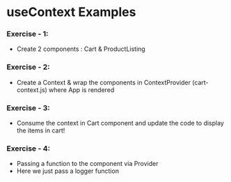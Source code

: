 # useContext Examples

### Exercise - 1:

- Create 2 components : Cart & ProductListing

### Exercise - 2:

- Create a Context & wrap the components in ContextProvider (cart-context.js) where App is rendered

### Exercise - 3:

- Consume the context in Cart component and update the code to display the items in cart!


### Exercise - 4:

- Passing a function to the component via Provider
- Here we just pass a logger function